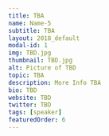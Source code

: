 ```yaml
---
title: TBA
name: Name-5
subtitle: TBA
layout: 2018_default
modal-id: 1
img: TBD.jpg
thumbnail: TBD.jpg
alt: Picture of TBD
topic: TBA
description: More Info TBA
bio: TBD
website: TBD
twitter: TBD
tags: [speaker]
featuredOrder: 6
---
```

